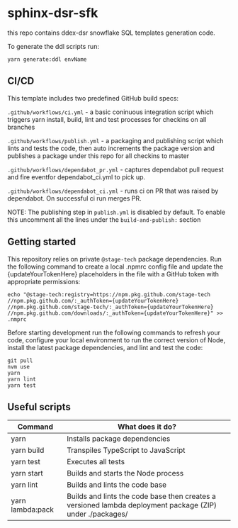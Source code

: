 # sphinx-dsr-sfk

this repo contains ddex-dsr snowflake SQL templates generation code.

To generate the ddl scripts run:

```shell
yarn generate:ddl envName
```

## CI/CD

This template includes two predefined GitHub build specs:

`.github/workflows/ci.yml` - a basic coninuous integration script which triggers yarn install, build, lint and test processes for checkins on all branches

`.github/workflows/publish.yml` - a packaging and publishing script which lints and tests the code, then auto increments the package version and publishes a package under this repo for all checkins to master

`.github/workflows/dependabot_pr.yml` - captures dependabot pull request and fire eventfor dependabot_ci.yml to pick up.

`.github/workflows/dependabot_ci.yml` - runs ci on PR that was raised by dependabot. On successful ci run merges PR.

NOTE: The publishing step in `publish.yml` is disabled by default. To enable this uncomment all the lines under the `build-and-publish:` section

## Getting started

This repository relies on private `@stage-tech` package dependencies. Run the following command to create a local .npmrc config file and update the {updateYourTokenHere} placeholders in the file with a GitHub token with appropriate permissions:

```shell
echo "@stage-tech:registry=https://npm.pkg.github.com/stage-tech
//npm.pkg.github.com/:_authToken={updateYourTokenHere}
//npm.pkg.github.com/stage-tech/:_authToken={updateYourTokenHere}
//npm.pkg.github.com/downloads/:_authToken={updateYourTokenHere}" >> .nmprc
```

Before starting development run the following commands to refresh your code, configure your local environment to run the correct version of Node, install the latest package dependencies, and lint and test the code:

```shell
git pull
nvm use
yarn
yarn lint
yarn test
```

## Useful scripts

| Command          | What does it do?                                                                                          |
| ---------------- | --------------------------------------------------------------------------------------------------------- |
| yarn             | Installs package dependencies                                                                             |
| yarn build       | Transpiles TypeScript to JavaScript                                                                       |
| yarn test        | Executes all tests                                                                                        |
| yarn start       | Builds and starts the Node process                                                                        |
| yarn lint        | Builds and lints the code base                                                                            |
| yarn lambda:pack | Builds and lints the code base then creates a versioned lambda deployment package (ZIP) under ./packages/ |

